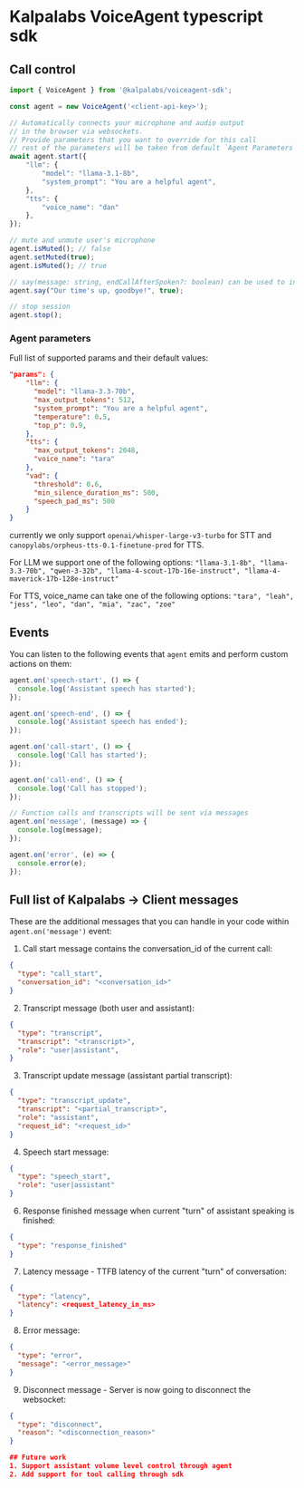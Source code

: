 # Kalpalabs VoiceAgent typescript sdk
## Call control
```jsx
import { VoiceAgent } from '@kalpalabs/voiceagent-sdk';

const agent = new VoiceAgent('<client-api-key>');

// Automatically connects your microphone and audio output
// in the browser via websockets.
// Provide parameters that you want to override for this call
// rest of the parameters will be taken from default `Agent Parameters` section below
await agent.start({
    "llm": {
        "model": "llama-3.1-8b",
        "system_prompt": "You are a helpful agent",
    },
    "tts": {
        "voice_name": "dan"
    },
});

// mute and unmute user's microphone
agent.isMuted(); // false
agent.setMuted(true);
agent.isMuted(); // true

// say(message: string, endCallAfterSpoken?: boolean) can be used to invoke speech and gracefully terminate the call if needed
agent.say("Our time's up, goodbye!", true);

// stop session
agent.stop();
```

### Agent parameters
Full list of supported params and their default values:
```json
"params": {
    "llm": {
      "model": "llama-3.3-70b",
      "max_output_tokens": 512,
      "system_prompt": "You are a helpful agent",
      "temperature": 0.5,
      "top_p": 0.9,
    },
    "tts": {
      "max_output_tokens": 2048,
      "voice_name": "tara"
    },
    "vad": {
      "threshold": 0.6,
      "min_silence_duration_ms": 500,
      "speech_pad_ms": 500
    }
}
```
currently we only support `openai/whisper-large-v3-turbo` for STT and `canopylabs/orpheus-tts-0.1-finetune-prod` for TTS. 

For LLM we support one of the following options:
`"llama-3.1-8b", "llama-3.3-70b", "qwen-3-32b", "llama-4-scout-17b-16e-instruct", "llama-4-maverick-17b-128e-instruct"` 

For TTS, voice_name can take one of the following options:
`"tara", "leah", "jess", "leo", "dan", "mia", "zac", "zoe"`


## Events
You can listen to the following events that `agent` emits and perform custom actions on them:
```jsx
agent.on('speech-start', () => {
  console.log('Assistant speech has started');
});

agent.on('speech-end', () => {
  console.log('Assistant speech has ended');
});

agent.on('call-start', () => {
  console.log('Call has started');
});

agent.on('call-end', () => {
  console.log('Call has stopped');
});

// Function calls and transcripts will be sent via messages
agent.on('message', (message) => {
  console.log(message);
});

agent.on('error', (e) => {
  console.error(e);
});
```

## Full list of Kalpalabs -> Client messages
These are the additional messages that you can handle in your code within `agent.on('message')` event:

1. Call start message contains the conversation_id of the current call:
```json
{
  "type": "call_start",
  "conversation_id": "<conversation_id>"
}
```
2. Transcript message (both user and assistant):
```json
{
  "type": "transcript",
  "transcript": "<transcript>",
  "role": "user|assistant",
}
```
3. Transcript update message (assistant partial transcript):
```json
{
  "type": "transcript_update",
  "transcript": "<partial_transcript>",
  "role": "assistant",
  "request_id": "<request_id>"
}
```
4. Speech start message:
```json
{
  "type": "speech_start",
  "role": "user|assistant"
}
```
6. Response finished message when current "turn" of assistant speaking is finished:
```json
{
  "type": "response_finished"
}
```
7. Latency message - TTFB latency of the current "turn" of conversation:
```json
{
  "type": "latency",
  "latency": <request_latency_in_ms>
}
```
8. Error message:
```json
{
  "type": "error",
  "message": "<error_message>"
}
```
9. Disconnect message - Server is now going to disconnect the websocket:
```json
{
  "type": "disconnect",
  "reason": "<disconnection_reason>"
}

## Future work
1. Support assistant volume level control through agent
2. Add support for tool calling through sdk